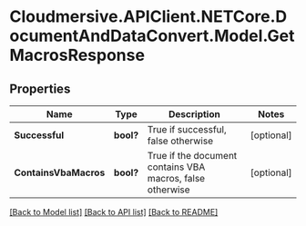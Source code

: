 # Cloudmersive.APIClient.NETCore.DocumentAndDataConvert.Model.GetMacrosResponse
## Properties

Name | Type | Description | Notes
------------ | ------------- | ------------- | -------------
**Successful** | **bool?** | True if successful, false otherwise | [optional] 
**ContainsVbaMacros** | **bool?** | True if the document contains VBA macros, false otherwise | [optional] 

[[Back to Model list]](../README.md#documentation-for-models) [[Back to API list]](../README.md#documentation-for-api-endpoints) [[Back to README]](../README.md)

